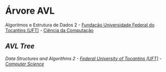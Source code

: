 # Árvore AVL

Algoritmos e Estrutura de Dados 2 - [Fundação Universidade Federal do Tocantins (UFT)](http://ww2.uft.edu.br "Página Inicial da UFT") - [Ciência da Computação](https://palmas.uft.edu.br/grad/ccomp/ "Página Inicial do curso de Ciência da Computação (UFT)")
## _AVL Tree_

_Data Structures and Algorithms 2 - [Federal University of Tocantins (UFT)](http://ww2.uft.edu.br "UFT's main page") - [Computer Science](https://palmas.uft.edu.br/grad/ccomp/ "Main page of the UFT's Computer Science site")_
